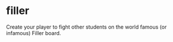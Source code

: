 # filler
 Create your player to fight other students on the world famous (or infamous) Filler board.
